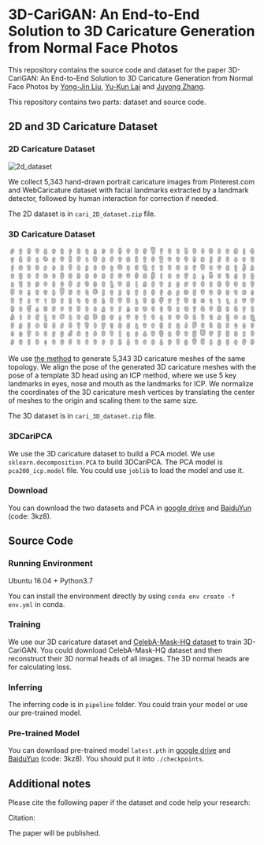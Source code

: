 # 3D-CariGAN: An End-to-End Solution to 3D Caricature Generation from Normal Face Photos

This repository contains the source code and dataset for the paper 3D-CariGAN: An End-to-End Solution to 3D Caricature Generation from Normal Face Photos by [Yong-Jin Liu](https://cg.cs.tsinghua.edu.cn/people/~Yongjin/Yongjin.htm), [Yu-Kun
Lai](http://users.cs.cf.ac.uk/Yukun.Lai/) and [Juyong Zhang](http://staff.ustc.edu.cn/~juyong/).
 
This repository contains two parts: dataset and source code.

## 2D and 3D Caricature Dataset

### 2D Caricature Dataset

![2d_dataset](./fig/2d.jpg)

We collect 5,343 hand-drawn portrait caricature images from Pinterest.com and WebCaricature dataset with facial landmarks extracted by a landmark detector, followed by human interaction for correction if needed. 

The 2D dataset is in ```cari_2D_dataset.zip``` file.

### 3D Caricature Dataset

![3d_dataset](./fig/3d.jpg)

We use [the method](https://openaccess.thecvf.com/content_cvpr_2018/papers/Wu_Alive_Caricature_From_CVPR_2018_paper.pdf) to generate 5,343 3D caricature meshes of the same topology. We align the pose of the generated 3D caricature meshes with the pose of a template 3D head using an ICP method, where we use 5 key landmarks in eyes, nose and mouth as the landmarks for ICP. We normalize the coordinates of the 3D caricature mesh vertices by translating the center of meshes to the origin and scaling them to the same size.

The 3D dataset is in ```cari_3D_dataset.zip``` file.

### 3DCariPCA

We use the 3D caricature dataset to build a PCA model. We use ```sklearn.decomposition.PCA``` to build 3DCariPCA. The PCA model is ```pca200_icp.model``` file. You could use ```joblib``` to load the model and use it.

### Download

You can download the two datasets and PCA in [google drive](https://drive.google.com/drive/folders/13lYYHOIQN_jJG5d-mBglD0BjWY1lqOWy?usp=sharing) and [BaiduYun](https://pan.baidu.com/s/1rtFtOeixNS1CACaZagrNLw) (code: 3kz8).

## Source Code

### Running Environment

Ubuntu 16.04 + Python3.7

You can install the environment directly by using ```conda env create -f env.yml``` in conda.

### Training

We use our 3D caricature dataset and [CelebA-Mask-HQ dataset]() to train 3D-CariGAN. You could download CelebA-Mask-HQ dataset and then reconstruct their 3D normal heads of all images. The 3D normal heads are for calculating loss.

### Inferring

The inferring code is in ```pipeline``` folder. You could train your model or use our pre-trained model.

### Pre-trained Model

You can download pre-trained model ```latest.pth``` in [google drive](https://drive.google.com/drive/folders/13lYYHOIQN_jJG5d-mBglD0BjWY1lqOWy?usp=sharing) and [BaiduYun](https://pan.baidu.com/s/1rtFtOeixNS1CACaZagrNLw) (code: 3kz8). You should put it into ```./checkpoints```.



## Additional notes

Please cite the following paper if the dataset and code help your research:

Citation:

The paper will be published.
